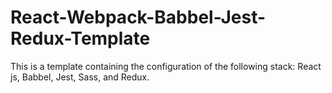 # React-Webpack-Babbel-Jest-Redux-Template

This is a template containing the configuration of the following stack: React js, Babbel, Jest, Sass, and Redux.
